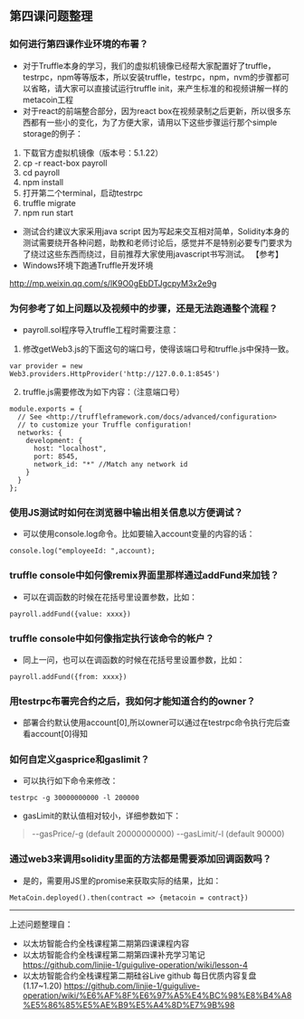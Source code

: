 ## 第四课问题整理

### 如何进行第四课作业环境的布署？
* 对于Truffle本身的学习，我们的虚拟机镜像已经帮大家配置好了truffle， testrpc，npm等等版本，所以安装truffle，testrpc，npm，nvm的步骤都可以省略，请大家可以直接试运行truffle init，来产生标准的和视频讲解一样的metacoin工程 
* 对于react的前端整合部分，因为react box在视频录制之后更新，所以很多东西都有一些小的变化，为了方便大家，请用以下这些步骤运行那个simple storage的例子： 
1. 下载官方虚拟机镜像（版本号：5.1.22）
2. cp -r react-box payroll
3. cd payroll
4. npm install
5. 打开第二个terminal，启动testrpc
6. truffle migrate
7. npm run start
* 测试合约建议大家采用java script 因为写起来交互相对简单，Solidity本身的测试需要绕开各种问题，助教和老师讨论后，感觉并不是特别必要专门要求为了绕过这些东西而绕过，目前推荐大家使用javascript书写测试。 
【参考】 
* Windows环境下跑通Truffle开发环境 

http://mp.weixin.qq.com/s/lK9O0gEbDTJgcpyM3x2e9g 

### 为何参考了如上问题以及视频中的步骤，还是无法跑通整个流程？
* payroll.sol程序导入truffle工程时需要注意： 
1. 修改getWeb3.js的下面这句的端口号，使得该端口号和truffle.js中保持一致。 
```
var provider = new Web3.providers.HttpProvider('http://127.0.0.1:8545') 
```
2. truffle.js需要修改为如下内容：（注意端口号） 
```
module.exports = {		
  // See <http://truffleframework.com/docs/advanced/configuration>		
  // to customize your Truffle configuration!		
  networks: {		
    development: {		
      host: "localhost",		
      port: 8545,		
      network_id: "*" //Match any network id		
    }		
  }		
};
```

### 使用JS测试时如何在浏览器中输出相关信息以方便调试？
* 可以使用console.log命令。比如要输入account变量的内容的话： 
```
console.log("employeeId: ",account);
```

### truffle console中如何像remix界面里那样通过addFund来加钱？ 
* 可以在调函数的时候在花括号里设置参数，比如：  
```
payroll.addFund({value: xxxx})
```

### truffle console中如何像指定执行该命令的帐户？ 
* 同上一问，也可以在调函数的时候在花括号里设置参数，比如：  
```
payroll.addFund({from: xxxx})
```

### 用testrpc布署完合约之后，我如何才能知道合约的owner？ 
* 部署合约默认使用account[0],所以owner可以通过在testrpc命令执行完后查看account[0]得知 

### 如何自定义gasprice和gaslimit？ 
* 可以执行如下命令来修改： 
```
testrpc -g 30000000000 -l 200000 
```
* gasLimit的默认值相对较小，详细参数如下： 
> --gasPrice/-g <gas price> (default 20000000000)
> --gasLimit/-l <gas limit> (default 90000)

### 通过web3来调用solidity里面的方法都是需要添加回调函数吗？ 
* 是的，需要用JS里的promise来获取实际的结果，比如： 
```
MetaCoin.deployed().then(contract => {metacoin = contract})
```

---
上述问题整理自：
* 以太坊智能合约全栈课程第二期第四课课程内容 
* 以太坊智能合约全栈课程第二期第四课补充学习笔记 
https://github.com/linjie-1/guigulive-operation/wiki/lesson-4
* 以太坊智能合约全栈课程第二期硅谷Live github 每日优质内容复盘(1.17~1.20) 
https://github.com/linjie-1/guigulive-operation/wiki/%E6%AF%8F%E6%97%A5%E4%BC%98%E8%B4%A8%E5%86%85%E5%AE%B9%E5%A4%8D%E7%9B%98
